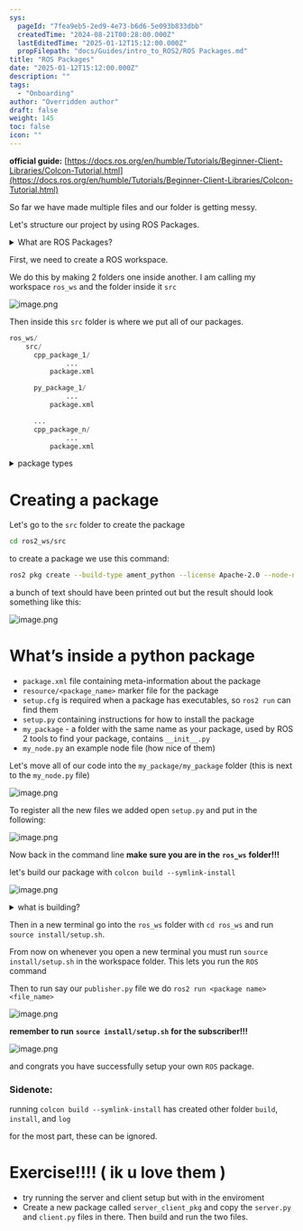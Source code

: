 ```yaml
---
sys:
  pageId: "7fea9eb5-2ed9-4e73-b6d6-5e093b833dbb"
  createdTime: "2024-08-21T00:28:00.000Z"
  lastEditedTime: "2025-01-12T15:12:00.000Z"
  propFilepath: "docs/Guides/intro_to_ROS2/ROS Packages.md"
title: "ROS Packages"
date: "2025-01-12T15:12:00.000Z"
description: ""
tags:
  - "Onboarding"
author: "Overridden author"
draft: false
weight: 145
toc: false
icon: ""
---
```


**official guide:** [https://docs.ros.org/en/humble/Tutorials/Beginner-Client-Libraries/Colcon-Tutorial.html](https://docs.ros.org/en/humble/Tutorials/Beginner-Client-Libraries/Colcon-Tutorial.html)

So far we have made multiple files and our folder is getting messy.

Let's structure our project by using ROS Packages.

<details>

<summary>What are ROS Packages?</summary>

ROS Packages are, as the name implies, packages of code that are highly sharable between ROS developers.

They consist of a folder, `package.xml` file, and source code

```python
      cpp_package_1/
		      ... imagine much code files here ..
          package.xml
```

</details>

First, we need to create a ROS workspace.

We do this by making 2 folders one inside another. I am calling my workspace `ros_ws` and the folder inside it `src`

![image.png](https://prod-files-secure.s3.us-west-2.amazonaws.com/d518164a-d88e-44d1-a4ee-3adb3bd8bce0/70706947-fd18-4537-a67b-e12946812d31/image.png?X-Amz-Algorithm=AWS4-HMAC-SHA256&X-Amz-Content-Sha256=UNSIGNED-PAYLOAD&X-Amz-Credential=ASIAZI2LB4665RU6HJS7%2F20250224%2Fus-west-2%2Fs3%2Faws4_request&X-Amz-Date=20250224T110720Z&X-Amz-Expires=3600&X-Amz-Security-Token=IQoJb3JpZ2luX2VjEPL%2F%2F%2F%2F%2F%2F%2F%2F%2F%2FwEaCXVzLXdlc3QtMiJHMEUCIQCkXUcedZmrB6wTzN%2Fbz6hj%2BoS1gqvGj3G7Om80SS45vwIgQ8N%2BFv%2FxjCynmUReCCyXmPO1ezTli7QcrL1YCxE2PCQq%2FwMIKxAAGgw2Mzc0MjMxODM4MDUiDFlSdi3sH%2BJcl9hUVCrcAwkqYd3c%2FZeoIMuZegA4yC4L6IIyfrDERaIEEyRqr7L6WBM0DS2OZV%2B5ykYNL%2Fe4%2Fpz9CinpMtO9hs40c%2B6bzowXc0AAhfN%2FcFONz1yYT3lhHmAifOkiAhys%2Fu9SPQc06alIy1XhzQQZGpZjEfuP57nxEWR%2Bl8b1wUolze9eSVN%2FiYwmaQlPATTtSkZR11b90n1E5J1CSXmoy12PsQlbExp4%2F4cSrPiPsCZrd8Teg%2FfYVzvYXW3tslIHpB%2BFQDu1g%2FYamk2e6IHUzX1WriRxZOhGlZNx9hb4zgl5IZTn702ONRzgx60lk5LNZZuCtJxYKB8rMs8JoLiTsj%2F17g%2BjowkQg7Qalc9f%2Fp7LQwqebF1rpsZkRqLJH51LAilm%2B%2F7yaNrvo912jy2kJCbQy6rvlSCgLBLAn87D1XYEzgYdvKRrCXmK2idIQT5eX1fB2EbtbGoi3g%2F1jeMfQwrbTakQMEHTuTdj%2Fl%2BSoR2%2F9CUwW%2FQgNeE5DihQhZUwFkxyy36af1xmjBWUgfkGj%2B0oNAhUzSnYi6x0Y0O%2BpU2xjDIWyQjciUvyv6ZvQ9BE0yXVVRch59VLsGJLjrAxImk%2BzAD25WoRf2Iu7BjApFdy09UlP8I8Wzwj6Or0eukTf9cLMOSM8b0GOqUB%2FGZfkk%2BbMn2jC%2BaMe%2BG0a4YU0u4tELhBAVJ3HawlainDNQFl0B5tzcfXHjoMf91EmfKwQywsD%2FYVsR47vma140xO37qJJ2EWlkFgu0F6xdYOe9rvbV8dt9g3kEYWHMIL6H%2B7MT2oZrVqT6cH9EEAfTFk%2B72OrnZcBmtVjvQxszW034%2B%2F2ovWnXIEKJL7%2FCQXM%2F3jVPugP%2BWtaDWM%2B0XMA7vlEytW&X-Amz-Signature=f2bc1d07071cb06c6eb78f81014bcd3f0abe1e149ccd2cd9440ccc9dc16c93ec&X-Amz-SignedHeaders=host&x-id=GetObject)

Then inside this `src` folder is where we put all of our packages.

```python
ros_ws/
    src/
      cpp_package_1/
		      ...
          package.xml

      py_package_1/
		      ...
          package.xml

      ...
      cpp_package_n/
		      ...
          package.xml

```

<details>

<summary>package types</summary>

packages can be either `C++` or python.

the intern file structure is different for each but for this guide we will stick to creating python packages

</details>

# Creating a package

Let's go to the `src` folder to create the package

```bash
cd ros2_ws/src
```

to create a package we use this command:

```bash
ros2 pkg create --build-type ament_python --license Apache-2.0 --node-name my_node my_package
```

a bunch of text should have been printed out but the result should look something like this:

![image.png](https://prod-files-secure.s3.us-west-2.amazonaws.com/d518164a-d88e-44d1-a4ee-3adb3bd8bce0/e6cf1e3f-8512-4a3e-b131-079f800bf3e8/image.png?X-Amz-Algorithm=AWS4-HMAC-SHA256&X-Amz-Content-Sha256=UNSIGNED-PAYLOAD&X-Amz-Credential=ASIAZI2LB4665RU6HJS7%2F20250224%2Fus-west-2%2Fs3%2Faws4_request&X-Amz-Date=20250224T110720Z&X-Amz-Expires=3600&X-Amz-Security-Token=IQoJb3JpZ2luX2VjEPL%2F%2F%2F%2F%2F%2F%2F%2F%2F%2FwEaCXVzLXdlc3QtMiJHMEUCIQCkXUcedZmrB6wTzN%2Fbz6hj%2BoS1gqvGj3G7Om80SS45vwIgQ8N%2BFv%2FxjCynmUReCCyXmPO1ezTli7QcrL1YCxE2PCQq%2FwMIKxAAGgw2Mzc0MjMxODM4MDUiDFlSdi3sH%2BJcl9hUVCrcAwkqYd3c%2FZeoIMuZegA4yC4L6IIyfrDERaIEEyRqr7L6WBM0DS2OZV%2B5ykYNL%2Fe4%2Fpz9CinpMtO9hs40c%2B6bzowXc0AAhfN%2FcFONz1yYT3lhHmAifOkiAhys%2Fu9SPQc06alIy1XhzQQZGpZjEfuP57nxEWR%2Bl8b1wUolze9eSVN%2FiYwmaQlPATTtSkZR11b90n1E5J1CSXmoy12PsQlbExp4%2F4cSrPiPsCZrd8Teg%2FfYVzvYXW3tslIHpB%2BFQDu1g%2FYamk2e6IHUzX1WriRxZOhGlZNx9hb4zgl5IZTn702ONRzgx60lk5LNZZuCtJxYKB8rMs8JoLiTsj%2F17g%2BjowkQg7Qalc9f%2Fp7LQwqebF1rpsZkRqLJH51LAilm%2B%2F7yaNrvo912jy2kJCbQy6rvlSCgLBLAn87D1XYEzgYdvKRrCXmK2idIQT5eX1fB2EbtbGoi3g%2F1jeMfQwrbTakQMEHTuTdj%2Fl%2BSoR2%2F9CUwW%2FQgNeE5DihQhZUwFkxyy36af1xmjBWUgfkGj%2B0oNAhUzSnYi6x0Y0O%2BpU2xjDIWyQjciUvyv6ZvQ9BE0yXVVRch59VLsGJLjrAxImk%2BzAD25WoRf2Iu7BjApFdy09UlP8I8Wzwj6Or0eukTf9cLMOSM8b0GOqUB%2FGZfkk%2BbMn2jC%2BaMe%2BG0a4YU0u4tELhBAVJ3HawlainDNQFl0B5tzcfXHjoMf91EmfKwQywsD%2FYVsR47vma140xO37qJJ2EWlkFgu0F6xdYOe9rvbV8dt9g3kEYWHMIL6H%2B7MT2oZrVqT6cH9EEAfTFk%2B72OrnZcBmtVjvQxszW034%2B%2F2ovWnXIEKJL7%2FCQXM%2F3jVPugP%2BWtaDWM%2B0XMA7vlEytW&X-Amz-Signature=6b127d7a7206b8e05dffafc119e98f385b2076b19c406a0136e684cace0d73dc&X-Amz-SignedHeaders=host&x-id=GetObject)

# What’s inside a python package

- `package.xml` file containing meta-information about the package
- `resource/<package_name>` marker file for the package
- `setup.cfg` is required when a package has executables, so `ros2 run` can find them
- `setup.py` containing instructions for how to install the package
- `my_package` - a folder with the same name as your package, used by ROS 2 tools to find your package, contains `__init__.py`
- `my_node.py` an example node file (how nice of them)

Let's move all of our code into the `my_package/my_package` folder (this is next to the `my_node.py` file)

![image.png](https://prod-files-secure.s3.us-west-2.amazonaws.com/d518164a-d88e-44d1-a4ee-3adb3bd8bce0/9ce58f11-0da9-4d3e-b86d-506a9685d378/image.png?X-Amz-Algorithm=AWS4-HMAC-SHA256&X-Amz-Content-Sha256=UNSIGNED-PAYLOAD&X-Amz-Credential=ASIAZI2LB4665RU6HJS7%2F20250224%2Fus-west-2%2Fs3%2Faws4_request&X-Amz-Date=20250224T110720Z&X-Amz-Expires=3600&X-Amz-Security-Token=IQoJb3JpZ2luX2VjEPL%2F%2F%2F%2F%2F%2F%2F%2F%2F%2FwEaCXVzLXdlc3QtMiJHMEUCIQCkXUcedZmrB6wTzN%2Fbz6hj%2BoS1gqvGj3G7Om80SS45vwIgQ8N%2BFv%2FxjCynmUReCCyXmPO1ezTli7QcrL1YCxE2PCQq%2FwMIKxAAGgw2Mzc0MjMxODM4MDUiDFlSdi3sH%2BJcl9hUVCrcAwkqYd3c%2FZeoIMuZegA4yC4L6IIyfrDERaIEEyRqr7L6WBM0DS2OZV%2B5ykYNL%2Fe4%2Fpz9CinpMtO9hs40c%2B6bzowXc0AAhfN%2FcFONz1yYT3lhHmAifOkiAhys%2Fu9SPQc06alIy1XhzQQZGpZjEfuP57nxEWR%2Bl8b1wUolze9eSVN%2FiYwmaQlPATTtSkZR11b90n1E5J1CSXmoy12PsQlbExp4%2F4cSrPiPsCZrd8Teg%2FfYVzvYXW3tslIHpB%2BFQDu1g%2FYamk2e6IHUzX1WriRxZOhGlZNx9hb4zgl5IZTn702ONRzgx60lk5LNZZuCtJxYKB8rMs8JoLiTsj%2F17g%2BjowkQg7Qalc9f%2Fp7LQwqebF1rpsZkRqLJH51LAilm%2B%2F7yaNrvo912jy2kJCbQy6rvlSCgLBLAn87D1XYEzgYdvKRrCXmK2idIQT5eX1fB2EbtbGoi3g%2F1jeMfQwrbTakQMEHTuTdj%2Fl%2BSoR2%2F9CUwW%2FQgNeE5DihQhZUwFkxyy36af1xmjBWUgfkGj%2B0oNAhUzSnYi6x0Y0O%2BpU2xjDIWyQjciUvyv6ZvQ9BE0yXVVRch59VLsGJLjrAxImk%2BzAD25WoRf2Iu7BjApFdy09UlP8I8Wzwj6Or0eukTf9cLMOSM8b0GOqUB%2FGZfkk%2BbMn2jC%2BaMe%2BG0a4YU0u4tELhBAVJ3HawlainDNQFl0B5tzcfXHjoMf91EmfKwQywsD%2FYVsR47vma140xO37qJJ2EWlkFgu0F6xdYOe9rvbV8dt9g3kEYWHMIL6H%2B7MT2oZrVqT6cH9EEAfTFk%2B72OrnZcBmtVjvQxszW034%2B%2F2ovWnXIEKJL7%2FCQXM%2F3jVPugP%2BWtaDWM%2B0XMA7vlEytW&X-Amz-Signature=bf90097d4eb4bb0a022f95a5c9251b8e82a121545b0483fe4b147e0b15552eff&X-Amz-SignedHeaders=host&x-id=GetObject)

To register all the new files we added open `setup.py` and put in the following:

![image.png](https://prod-files-secure.s3.us-west-2.amazonaws.com/d518164a-d88e-44d1-a4ee-3adb3bd8bce0/1cd7c262-4cae-4496-9d75-c178537d24a2/image.png?X-Amz-Algorithm=AWS4-HMAC-SHA256&X-Amz-Content-Sha256=UNSIGNED-PAYLOAD&X-Amz-Credential=ASIAZI2LB4665RU6HJS7%2F20250224%2Fus-west-2%2Fs3%2Faws4_request&X-Amz-Date=20250224T110720Z&X-Amz-Expires=3600&X-Amz-Security-Token=IQoJb3JpZ2luX2VjEPL%2F%2F%2F%2F%2F%2F%2F%2F%2F%2FwEaCXVzLXdlc3QtMiJHMEUCIQCkXUcedZmrB6wTzN%2Fbz6hj%2BoS1gqvGj3G7Om80SS45vwIgQ8N%2BFv%2FxjCynmUReCCyXmPO1ezTli7QcrL1YCxE2PCQq%2FwMIKxAAGgw2Mzc0MjMxODM4MDUiDFlSdi3sH%2BJcl9hUVCrcAwkqYd3c%2FZeoIMuZegA4yC4L6IIyfrDERaIEEyRqr7L6WBM0DS2OZV%2B5ykYNL%2Fe4%2Fpz9CinpMtO9hs40c%2B6bzowXc0AAhfN%2FcFONz1yYT3lhHmAifOkiAhys%2Fu9SPQc06alIy1XhzQQZGpZjEfuP57nxEWR%2Bl8b1wUolze9eSVN%2FiYwmaQlPATTtSkZR11b90n1E5J1CSXmoy12PsQlbExp4%2F4cSrPiPsCZrd8Teg%2FfYVzvYXW3tslIHpB%2BFQDu1g%2FYamk2e6IHUzX1WriRxZOhGlZNx9hb4zgl5IZTn702ONRzgx60lk5LNZZuCtJxYKB8rMs8JoLiTsj%2F17g%2BjowkQg7Qalc9f%2Fp7LQwqebF1rpsZkRqLJH51LAilm%2B%2F7yaNrvo912jy2kJCbQy6rvlSCgLBLAn87D1XYEzgYdvKRrCXmK2idIQT5eX1fB2EbtbGoi3g%2F1jeMfQwrbTakQMEHTuTdj%2Fl%2BSoR2%2F9CUwW%2FQgNeE5DihQhZUwFkxyy36af1xmjBWUgfkGj%2B0oNAhUzSnYi6x0Y0O%2BpU2xjDIWyQjciUvyv6ZvQ9BE0yXVVRch59VLsGJLjrAxImk%2BzAD25WoRf2Iu7BjApFdy09UlP8I8Wzwj6Or0eukTf9cLMOSM8b0GOqUB%2FGZfkk%2BbMn2jC%2BaMe%2BG0a4YU0u4tELhBAVJ3HawlainDNQFl0B5tzcfXHjoMf91EmfKwQywsD%2FYVsR47vma140xO37qJJ2EWlkFgu0F6xdYOe9rvbV8dt9g3kEYWHMIL6H%2B7MT2oZrVqT6cH9EEAfTFk%2B72OrnZcBmtVjvQxszW034%2B%2F2ovWnXIEKJL7%2FCQXM%2F3jVPugP%2BWtaDWM%2B0XMA7vlEytW&X-Amz-Signature=8696dfc3d6db0b05403afe4ce385672be1d32f5733d8873834eef62235383bf1&X-Amz-SignedHeaders=host&x-id=GetObject)

Now back in the command line **make sure you are in the** **`ros_ws`** **folder!!!**

let's build our package with `colcon build --symlink-install`

![image.png](https://prod-files-secure.s3.us-west-2.amazonaws.com/d518164a-d88e-44d1-a4ee-3adb3bd8bce0/2f2a0d27-b173-48fd-b189-5f5c0ce65619/image.png?X-Amz-Algorithm=AWS4-HMAC-SHA256&X-Amz-Content-Sha256=UNSIGNED-PAYLOAD&X-Amz-Credential=ASIAZI2LB4665RU6HJS7%2F20250224%2Fus-west-2%2Fs3%2Faws4_request&X-Amz-Date=20250224T110720Z&X-Amz-Expires=3600&X-Amz-Security-Token=IQoJb3JpZ2luX2VjEPL%2F%2F%2F%2F%2F%2F%2F%2F%2F%2FwEaCXVzLXdlc3QtMiJHMEUCIQCkXUcedZmrB6wTzN%2Fbz6hj%2BoS1gqvGj3G7Om80SS45vwIgQ8N%2BFv%2FxjCynmUReCCyXmPO1ezTli7QcrL1YCxE2PCQq%2FwMIKxAAGgw2Mzc0MjMxODM4MDUiDFlSdi3sH%2BJcl9hUVCrcAwkqYd3c%2FZeoIMuZegA4yC4L6IIyfrDERaIEEyRqr7L6WBM0DS2OZV%2B5ykYNL%2Fe4%2Fpz9CinpMtO9hs40c%2B6bzowXc0AAhfN%2FcFONz1yYT3lhHmAifOkiAhys%2Fu9SPQc06alIy1XhzQQZGpZjEfuP57nxEWR%2Bl8b1wUolze9eSVN%2FiYwmaQlPATTtSkZR11b90n1E5J1CSXmoy12PsQlbExp4%2F4cSrPiPsCZrd8Teg%2FfYVzvYXW3tslIHpB%2BFQDu1g%2FYamk2e6IHUzX1WriRxZOhGlZNx9hb4zgl5IZTn702ONRzgx60lk5LNZZuCtJxYKB8rMs8JoLiTsj%2F17g%2BjowkQg7Qalc9f%2Fp7LQwqebF1rpsZkRqLJH51LAilm%2B%2F7yaNrvo912jy2kJCbQy6rvlSCgLBLAn87D1XYEzgYdvKRrCXmK2idIQT5eX1fB2EbtbGoi3g%2F1jeMfQwrbTakQMEHTuTdj%2Fl%2BSoR2%2F9CUwW%2FQgNeE5DihQhZUwFkxyy36af1xmjBWUgfkGj%2B0oNAhUzSnYi6x0Y0O%2BpU2xjDIWyQjciUvyv6ZvQ9BE0yXVVRch59VLsGJLjrAxImk%2BzAD25WoRf2Iu7BjApFdy09UlP8I8Wzwj6Or0eukTf9cLMOSM8b0GOqUB%2FGZfkk%2BbMn2jC%2BaMe%2BG0a4YU0u4tELhBAVJ3HawlainDNQFl0B5tzcfXHjoMf91EmfKwQywsD%2FYVsR47vma140xO37qJJ2EWlkFgu0F6xdYOe9rvbV8dt9g3kEYWHMIL6H%2B7MT2oZrVqT6cH9EEAfTFk%2B72OrnZcBmtVjvQxszW034%2B%2F2ovWnXIEKJL7%2FCQXM%2F3jVPugP%2BWtaDWM%2B0XMA7vlEytW&X-Amz-Signature=024d8ee11f1b11774bebdc08e03dea39ae58db351358bee017725dbcaaf3bc5c&X-Amz-SignedHeaders=host&x-id=GetObject)

<details>

<summary>what is building?</summary>

if you are a CS major at Rose-Hulman you will learn the answer to this in CSSE132

but TLDR; is it combines all the code files into one program that can be run easily 

</details>

Then in a new terminal go into the `ros_ws` folder with `cd ros_ws` and run `source install/setup.sh`. 

From now on whenever you open a new terminal you must run `source install/setup.sh` in the workspace folder. This lets you run the `ROS` command

Then to run say our `publisher.py` file we do `ros2 run <package name> <file_name>`

![image.png](https://prod-files-secure.s3.us-west-2.amazonaws.com/d518164a-d88e-44d1-a4ee-3adb3bd8bce0/4f4b1219-3a44-4632-aa0a-ce3471699f59/image.png?X-Amz-Algorithm=AWS4-HMAC-SHA256&X-Amz-Content-Sha256=UNSIGNED-PAYLOAD&X-Amz-Credential=ASIAZI2LB4665RU6HJS7%2F20250224%2Fus-west-2%2Fs3%2Faws4_request&X-Amz-Date=20250224T110720Z&X-Amz-Expires=3600&X-Amz-Security-Token=IQoJb3JpZ2luX2VjEPL%2F%2F%2F%2F%2F%2F%2F%2F%2F%2FwEaCXVzLXdlc3QtMiJHMEUCIQCkXUcedZmrB6wTzN%2Fbz6hj%2BoS1gqvGj3G7Om80SS45vwIgQ8N%2BFv%2FxjCynmUReCCyXmPO1ezTli7QcrL1YCxE2PCQq%2FwMIKxAAGgw2Mzc0MjMxODM4MDUiDFlSdi3sH%2BJcl9hUVCrcAwkqYd3c%2FZeoIMuZegA4yC4L6IIyfrDERaIEEyRqr7L6WBM0DS2OZV%2B5ykYNL%2Fe4%2Fpz9CinpMtO9hs40c%2B6bzowXc0AAhfN%2FcFONz1yYT3lhHmAifOkiAhys%2Fu9SPQc06alIy1XhzQQZGpZjEfuP57nxEWR%2Bl8b1wUolze9eSVN%2FiYwmaQlPATTtSkZR11b90n1E5J1CSXmoy12PsQlbExp4%2F4cSrPiPsCZrd8Teg%2FfYVzvYXW3tslIHpB%2BFQDu1g%2FYamk2e6IHUzX1WriRxZOhGlZNx9hb4zgl5IZTn702ONRzgx60lk5LNZZuCtJxYKB8rMs8JoLiTsj%2F17g%2BjowkQg7Qalc9f%2Fp7LQwqebF1rpsZkRqLJH51LAilm%2B%2F7yaNrvo912jy2kJCbQy6rvlSCgLBLAn87D1XYEzgYdvKRrCXmK2idIQT5eX1fB2EbtbGoi3g%2F1jeMfQwrbTakQMEHTuTdj%2Fl%2BSoR2%2F9CUwW%2FQgNeE5DihQhZUwFkxyy36af1xmjBWUgfkGj%2B0oNAhUzSnYi6x0Y0O%2BpU2xjDIWyQjciUvyv6ZvQ9BE0yXVVRch59VLsGJLjrAxImk%2BzAD25WoRf2Iu7BjApFdy09UlP8I8Wzwj6Or0eukTf9cLMOSM8b0GOqUB%2FGZfkk%2BbMn2jC%2BaMe%2BG0a4YU0u4tELhBAVJ3HawlainDNQFl0B5tzcfXHjoMf91EmfKwQywsD%2FYVsR47vma140xO37qJJ2EWlkFgu0F6xdYOe9rvbV8dt9g3kEYWHMIL6H%2B7MT2oZrVqT6cH9EEAfTFk%2B72OrnZcBmtVjvQxszW034%2B%2F2ovWnXIEKJL7%2FCQXM%2F3jVPugP%2BWtaDWM%2B0XMA7vlEytW&X-Amz-Signature=22d144016ebc72c04620b76e3973dc732e6099c14b2dd910a68f8ccf4c0249b4&X-Amz-SignedHeaders=host&x-id=GetObject)

**remember to run** **`source install/setup.sh`** **for the subscriber!!!**

![image.png](https://prod-files-secure.s3.us-west-2.amazonaws.com/d518164a-d88e-44d1-a4ee-3adb3bd8bce0/02121119-dad4-49ec-8356-c956108b4243/image.png?X-Amz-Algorithm=AWS4-HMAC-SHA256&X-Amz-Content-Sha256=UNSIGNED-PAYLOAD&X-Amz-Credential=ASIAZI2LB4665RU6HJS7%2F20250224%2Fus-west-2%2Fs3%2Faws4_request&X-Amz-Date=20250224T110720Z&X-Amz-Expires=3600&X-Amz-Security-Token=IQoJb3JpZ2luX2VjEPL%2F%2F%2F%2F%2F%2F%2F%2F%2F%2FwEaCXVzLXdlc3QtMiJHMEUCIQCkXUcedZmrB6wTzN%2Fbz6hj%2BoS1gqvGj3G7Om80SS45vwIgQ8N%2BFv%2FxjCynmUReCCyXmPO1ezTli7QcrL1YCxE2PCQq%2FwMIKxAAGgw2Mzc0MjMxODM4MDUiDFlSdi3sH%2BJcl9hUVCrcAwkqYd3c%2FZeoIMuZegA4yC4L6IIyfrDERaIEEyRqr7L6WBM0DS2OZV%2B5ykYNL%2Fe4%2Fpz9CinpMtO9hs40c%2B6bzowXc0AAhfN%2FcFONz1yYT3lhHmAifOkiAhys%2Fu9SPQc06alIy1XhzQQZGpZjEfuP57nxEWR%2Bl8b1wUolze9eSVN%2FiYwmaQlPATTtSkZR11b90n1E5J1CSXmoy12PsQlbExp4%2F4cSrPiPsCZrd8Teg%2FfYVzvYXW3tslIHpB%2BFQDu1g%2FYamk2e6IHUzX1WriRxZOhGlZNx9hb4zgl5IZTn702ONRzgx60lk5LNZZuCtJxYKB8rMs8JoLiTsj%2F17g%2BjowkQg7Qalc9f%2Fp7LQwqebF1rpsZkRqLJH51LAilm%2B%2F7yaNrvo912jy2kJCbQy6rvlSCgLBLAn87D1XYEzgYdvKRrCXmK2idIQT5eX1fB2EbtbGoi3g%2F1jeMfQwrbTakQMEHTuTdj%2Fl%2BSoR2%2F9CUwW%2FQgNeE5DihQhZUwFkxyy36af1xmjBWUgfkGj%2B0oNAhUzSnYi6x0Y0O%2BpU2xjDIWyQjciUvyv6ZvQ9BE0yXVVRch59VLsGJLjrAxImk%2BzAD25WoRf2Iu7BjApFdy09UlP8I8Wzwj6Or0eukTf9cLMOSM8b0GOqUB%2FGZfkk%2BbMn2jC%2BaMe%2BG0a4YU0u4tELhBAVJ3HawlainDNQFl0B5tzcfXHjoMf91EmfKwQywsD%2FYVsR47vma140xO37qJJ2EWlkFgu0F6xdYOe9rvbV8dt9g3kEYWHMIL6H%2B7MT2oZrVqT6cH9EEAfTFk%2B72OrnZcBmtVjvQxszW034%2B%2F2ovWnXIEKJL7%2FCQXM%2F3jVPugP%2BWtaDWM%2B0XMA7vlEytW&X-Amz-Signature=d564ca3b36d3ff2b9ed9ba9310646b9f76375b154eecc9b997f9e432647dc64b&X-Amz-SignedHeaders=host&x-id=GetObject)

and congrats you have successfully setup your own `ROS` package.

### Sidenote:

running `colcon build --symlink-install` has created other folder `build`, `install`, and `log`

for the most part, these can be ignored.

# Exercise!!!! ( ik u love them )

- try running the server and client setup but with in the enviroment
- Create a new package called `server_client_pkg` and copy the `server.py` and `client.py` files in there. Then build and run the two files.

